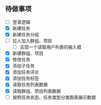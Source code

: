 ## 待做事项

- [ ] 登录逻辑
- [x] 新建任务
- [x] 新建任务分组
- [ ] 拉人加入群组、项目
  - [ ] 实现一个读取用户列表的输入框
- [x] 新建群组、项目
- [x] 修改任务
- [x] 添加子任务
- [x] 添加任务评论
- [x] 添加任务标签
- [x] 读取任务列表数据
- [x] 读取群组、项目列表数据
- [ ] 按照任务状态、任务类型分类图表展示数据